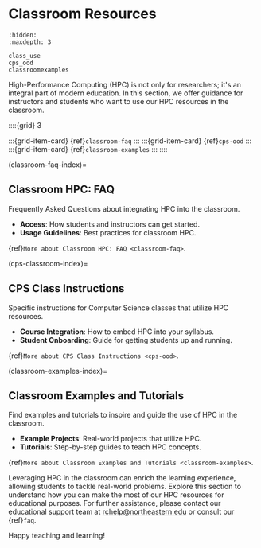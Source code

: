 # Classroom Resources
```{toctree}
:hidden:
:maxdepth: 3

class_use
cps_ood
classroomexamples
```
High-Performance Computing (HPC) is not only for researchers; it's an integral part of modern education. In this section, we offer guidance for instructors and students who want to use our HPC resources in the classroom.

::::{grid} 3

:::{grid-item-card} {ref}`classroom-faq`
:::
:::{grid-item-card} {ref}`cps-ood`
:::
:::{grid-item-card} {ref}`classroom-examples`
:::
::::

(classroom-faq-index)=
## Classroom HPC: FAQ
Frequently Asked Questions about integrating HPC into the classroom.

- **Access**: How students and instructors can get started.
- **Usage Guidelines**: Best practices for classroom HPC.

{ref}`More about Classroom HPC: FAQ <classroom-faq>`.

(cps-classroom-index)=
## CPS Class Instructions
Specific instructions for Computer Science classes that utilize HPC resources.

- **Course Integration**: How to embed HPC into your syllabus.
- **Student Onboarding**: Guide for getting students up and running.

{ref}`More about CPS Class Instructions <cps-ood>`.

(classroom-examples-index)=
## Classroom Examples and Tutorials
Find examples and tutorials to inspire and guide the use of HPC in the classroom.

- **Example Projects**: Real-world projects that utilize HPC.
- **Tutorials**: Step-by-step guides to teach HPC concepts.

{ref}`More about Classroom Examples and Tutorials <classroom-examples>`.

Leveraging HPC in the classroom can enrich the learning experience, allowing students to tackle real-world problems. Explore this section to understand how you can make the most of our HPC resources for educational purposes. For further assistance, please contact our educational support team at <rchelp@northeastern.edu> or consult our {ref}`faq`.

Happy teaching and learning!
